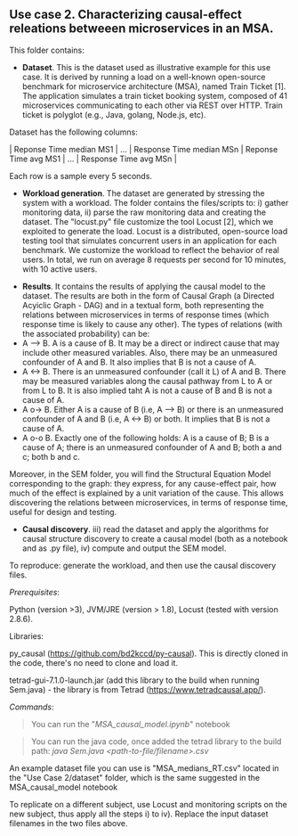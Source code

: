 
## Use case 2. Characterizing causal-effect releations betweeen microservices in an MSA. 

This folder contains: 
- **Dataset**. This is the dataset used as illustrative example for this use case. It is derived by running a load on a well-known open-source benchmark for microservice  architecture (MSA), named Train Ticket [1].  The application simulates a train ticket booking system, composed of 41 microservices communicating to each other via REST over HTTP. Train ticket is  polyglot (e.g., Java, golang, Node.js, etc). 

Dataset has the following columns: 

| Reponse Time median MS1 | ... | Response Time median MSn | Reponse Time avg MS1 | ... | Response Time avg MSn |

Each row is a sample every 5 seconds. 

- **Workload generation**. The dataset are generated by stressing the system with a workload. The folder contains the files/scripts to: i) gather monitoring data, ii) parse the raw monitoring data and creating the dataset. The "locust.py" file customize the tool Locust [2], which we exploited to generate the load. Locust is a distributed, open-source load testing tool that simulates concurrent users in an application for each benchmark. We customize the workload to reflect the behavior of real users. In total, we run on average 8 requests per second for 10 minutes, with 10 active users.  

<!-- - **Monitoring data**. The folder contains raw data gathered by monitoring. 
This includes for each request: a flag indicating if the request conform to a valid/invalid user behaviour, response time, response HTTP status code, and the microservice to which the request is sent.
Monitoring data are collected by Locust. 

- *Benchmark.txt*. The file contains a link to the MSA under analysis.  
 -->
- **Results**. It contains the results of applying the causal model to the dataset. The results are both in the form of Causal Graph (a Directed Acyiclic Graph - DAG) and in a textual form, both representing the relations between microservices in terms of response times (which response time is likely to cause any other). The types of relations (with the associated probability) can be: 
- A --> B. A is a cause of B. It may be a direct or indirect cause that may include other measured variables. Also, there may be an unmeasured confounder of A and B. It also implies that B is not a cause of A. 
- A <-> B. There is an unmeasured confounder (call it L) of A and B. There may be measured variables along the causal pathway from L to A or from L to B.
It is also implied taht A is not a cause of B and B is not a cause of A. 
- A o-> B. Either A is a cause of B (i.e, A --> B) or there is an unmeasured confounder of A and B (i.e, A <-> B) or both. It implies that B is not a cause of A.
- A o-o B. Exactly one of the following holds: A is a cause of B; B is a cause of A; there is an unmeasured confounder of A and B; both a and c; both b and c. 

Moreover, in the SEM folder, you will find the Structural Equation Model corresponding to the graph: they express, for any cause-effect pair, how much of the effect is explained by a unit variation of the cause. This allows discovering the relations between microservices, in terms of response time, useful for design and testing. 

- **Causal discovery**. iii) read the dataset and apply the algorithms for causal structure discovery to create a causal model (both as a notebook and as .py file), iv) compute and output the SEM model. 

To reproduce: generate the workload, and then use the causal discovery files. 

*Prerequisites*: 

Python (version >3), JVM/JRE (version > 1.8), Locust (tested with version 2.8.6). 

Libraries: 

py_causal (https://github.com/bd2kccd/py-causal). This is directly cloned in the code, there's no need to clone and load it. 

tetrad-gui-7.1.0-launch.jar (add this library to the build when running Sem.java) - the library is from Tetrad (https://www.tetradcausal.app/). 

*Commands*: 

>  You can run the "*MSA_causal_model.ipynb*" notebook

>  You can run the java code, once added the tetrad library to the build path: *java Sem.java <path-to-file/filename>.csv*
 
An example dataset file you can use is "MSA_medians_RT.csv" located in the "Use Case 2/dataset" folder, which is the same suggested in the MSA_causal_model notebook 

To replicate on a different subject, use Locust and monitoring scripts on the new subject, thus apply all the steps i) to iv). Replace the input dataset filenames in the two files above. 
